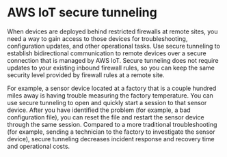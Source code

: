 # AWS IoT secure tunneling<a name="secure-tunneling"></a>

When devices are deployed behind restricted firewalls at remote sites, you need a way to gain access to those devices for troubleshooting, configuration updates, and other operational tasks\. Use secure tunneling to establish bidirectional communication to remote devices over a secure connection that is managed by AWS IoT\. Secure tunneling does not require updates to your existing inbound firewall rules, so you can keep the same security level provided by firewall rules at a remote site\.

For example, a sensor device located at a factory that is a couple hundred miles away is having trouble measuring the factory temperature\. You can use secure tunneling to open and quickly start a session to that sensor device\. After you have identified the problem \(for example, a bad configuration file\), you can reset the file and restart the sensor device through the same session\. Compared to a more traditional troubleshooting \(for example, sending a technician to the factory to investigate the sensor device\), secure tunneling decreases incident response and recovery time and operational costs\.

